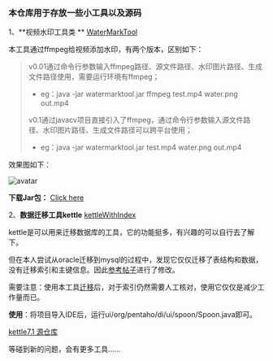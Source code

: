 ### 本仓库用于存放一些小工具以及源码



1、**视频水印工具类 ** [WaterMarkTool](https://github.com/tengfeipu/tools4fun/tree/master/watermark)

本工具通过ffmpeg给视频添加水印，有两个版本，区别如下：

> v0.01通过命令行参数输入ffmpeg路径、源文件路径、水印图片路径、生成文件路径使用，需要运行环境有ffmpeg；
>
> - eg：java -jar watermarktool.jar ffmpeg test.mp4 water.png out.mp4
>
> v0.1通过javacv项目直接引入了ffmpeg，通过命令行参数输入源文件路径、水印图片路径、生成文件路径可以跨平台使用；
>
> - eg：java -jar watermarktool.jar  test.mp4 water.png out.mp4

效果图如下：

![avatar](images/watermark.gif) 

 **下载Jar包：**  [Click here](https://github.com/tengfeipu/tools4fun/releases/tag/untagged-d31a2c81f442e8e17969)

2、**数据迁移工具kettle**    [kettleWithIndex](https://github.com/tengfeipu/tools4fun/tree/master/kettleWithIndex)

kettle是可以用来迁移数据库的工具，它的功能挺多，有兴趣的可以自行去了解下。

但在本人尝试从oracle迁移到mysql的过程中，发现它仅仅迁移了表结构和数据，没有迁移索引和主键信息。因此[参考帖子](https://blog.csdn.net/j1231230/article/details/80584050?utm_medium=distribute.pc_relevant.none-task-blog-2~default~BlogCommendFromMachineLearnPai2~default-2.control)进行了修改。

需要注意：使用本工具[迁移](https://my.oschina.net/wangshengzhuang/blog/785116)后，对于索引仍然需要人工核对，使用它仅仅是减少工作量而已。

**使用**：将项目导入IDE后，运行ui/org/pentaho/di/ui/spoon/Spoon.java即可。

[kettle7.1 源仓库](https://github.com/pentaho/pentaho-kettle/tree/7.1)





等碰到新的问题，会有更多工具......



